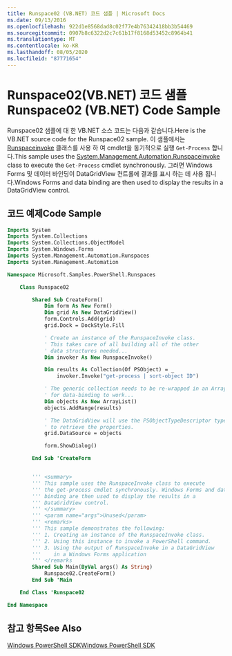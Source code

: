 ```yaml
---
title: Runspace02 (VB.NET) 코드 샘플 | Microsoft Docs
ms.date: 09/13/2016
ms.openlocfilehash: 922d1e8568dad8c02f77e4b76342418bb3b54469
ms.sourcegitcommit: 0907b8c6322d2c7c61b17f8168d53452c8964b41
ms.translationtype: MT
ms.contentlocale: ko-KR
ms.lasthandoff: 08/05/2020
ms.locfileid: "87771654"
---
```

# <a name="runspace02-vbnet-code-sample"></a><span data-ttu-id="0b291-102">Runspace02(VB.NET) 코드 샘플</span><span class="sxs-lookup"><span data-stu-id="0b291-102">Runspace02 (VB.NET) Code Sample</span></span>

<span data-ttu-id="0b291-103">Runspace02 샘플에 대 한 VB.NET 소스 코드는 다음과 같습니다.</span><span class="sxs-lookup"><span data-stu-id="0b291-103">Here is the VB.NET source code for the Runspace02 sample.</span></span> <span data-ttu-id="0b291-104">이 샘플에서는 [Runspaceinvoke](/dotnet/api/System.Management.Automation.RunspaceInvoke) 클래스를 사용 하 여 cmdlet을 동기적으로 실행 `Get-Process` 합니다.</span><span class="sxs-lookup"><span data-stu-id="0b291-104">This sample uses the [System.Management.Automation.Runspaceinvoke](/dotnet/api/System.Management.Automation.RunspaceInvoke) class to execute the `Get-Process` cmdlet synchronously.</span></span> <span data-ttu-id="0b291-105">그러면 Windows Forms 및 데이터 바인딩이 DataGridView 컨트롤에 결과를 표시 하는 데 사용 됩니다.</span><span class="sxs-lookup"><span data-stu-id="0b291-105">Windows Forms and data binding are then used to display the results in a DataGridView control.</span></span>

## <a name="code-sample"></a><span data-ttu-id="0b291-106">코드 예제</span><span class="sxs-lookup"><span data-stu-id="0b291-106">Code Sample</span></span>

```vb
Imports System
Imports System.Collections
Imports System.Collections.ObjectModel
Imports System.Windows.Forms
Imports System.Management.Automation.Runspaces
Imports System.Management.Automation

Namespace Microsoft.Samples.PowerShell.Runspaces

    Class Runspace02

        Shared Sub CreateForm()
            Dim form As New Form()
            Dim grid As New DataGridView()
            form.Controls.Add(grid)
            grid.Dock = DockStyle.Fill

            ' Create an instance of the RunspaceInvoke class.
            ' This takes care of all building all of the other
            ' data structures needed...
            Dim invoker As New RunspaceInvoke()

            Dim results As Collection(Of PSObject) = _
                invoker.Invoke("get-process | sort-object ID")

            ' The generic collection needs to be re-wrapped in an ArrayList
            ' for data-binding to work...
            Dim objects As New ArrayList()
            objects.AddRange(results)

            ' The DataGridView will use the PSObjectTypeDescriptor type
            ' to retrieve the properties.
            grid.DataSource = objects

            form.ShowDialog()

        End Sub 'CreateForm


        ''' <summary>
        ''' This sample uses the RunspaceInvoke class to execute
        ''' the get-process cmdlet synchronously. Windows Forms and data
        ''' binding are then used to display the results in a
        ''' DataGridView control.
        ''' </summary>
        ''' <param name="args">Unused</param>
        ''' <remarks>
        ''' This sample demonstrates the following:
        ''' 1. Creating an instance of the RunspaceInvoke class.
        ''' 2. Using this instance to invoke a PowerShell command.
        ''' 3. Using the output of RunspaceInvoke in a DataGridView
        '''    in a Windows Forms application
        ''' </remarks
        Shared Sub Main(ByVal args() As String)
            Runspace02.CreateForm()
        End Sub 'Main

    End Class 'Runspace02

End Namespace
```

<!-- TODO!!!: [!code-csharp[Runspace02.vb](../../powershell-sdk-samples/SDK-2.0/vb/Runspace02/Runspace02.vb#L09-L68 "Runspace02.vb")] -->

## <a name="see-also"></a><span data-ttu-id="0b291-107">참고 항목</span><span class="sxs-lookup"><span data-stu-id="0b291-107">See Also</span></span>

[<span data-ttu-id="0b291-108">Windows PowerShell SDK</span><span class="sxs-lookup"><span data-stu-id="0b291-108">Windows PowerShell SDK</span></span>](../windows-powershell-reference.md)
